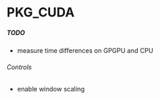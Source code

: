 # PKG_CUDA

##### TODO
- measure time differences on GPGPU and CPU

###### Controls
- enable window scaling
